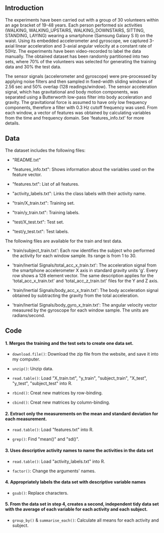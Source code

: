 ## Introduction
The experiments have been carried out with a group of 30 volunteers within an age bracket of 19-48 years. Each person performed six activities (WALKING, WALKING_UPSTAIRS, WALKING_DOWNSTAIRS, SITTING, STANDING, LAYING) wearing a smartphone (Samsung Galaxy S II) on the waist. Using its embedded accelerometer and gyroscope, we captured 3-axial linear acceleration and 3-axial angular velocity at a constant rate of 50Hz. The experiments have been video-recorded to label the data manually. The obtained dataset has been randomly partitioned into two sets, where 70% of the volunteers was selected for generating the training data and 30% the test data. 

The sensor signals (accelerometer and gyroscope) were pre-processed by applying noise filters and then sampled in fixed-width sliding windows of 2.56 sec and 50% overlap (128 readings/window). The sensor acceleration signal, which has gravitational and body motion components, was separated using a Butterworth low-pass filter into body acceleration and gravity. The gravitational force is assumed to have only low frequency components, therefore a filter with 0.3 Hz cutoff frequency was used. From each window, a vector of features was obtained by calculating variables from the time and frequency domain. See 'features_info.txt' for more details. 

## Data
The dataset includes the following files:

- "README.txt"

- "features_info.txt": Shows information about the variables used on the feature vector.

- "features.txt": List of all features.

- "activity_labels.txt": Links the class labels with their activity name.

- "train/X_train.txt": Training set.

- "train/y_train.txt": Training labels.

- "test/X_test.txt": Test set.

- "test/y_test.txt": Test labels.

The following files are available for the train and test data. 

- 'train/subject_train.txt': Each row identifies the subject who performed the activity for each window sample. Its range is from 1 to 30. 

- 'train/Inertial Signals/total_acc_x_train.txt': The acceleration signal from the smartphone accelerometer X axis in standard gravity units 'g'. Every row shows a 128 element vector. The same description applies for the 'total_acc_x_train.txt' and 'total_acc_z_train.txt' files for the Y and Z axis. 

- 'train/Inertial Signals/body_acc_x_train.txt': The body acceleration signal obtained by subtracting the gravity from the total acceleration. 

- 'train/Inertial Signals/body_gyro_x_train.txt': The angular velocity vector measured by the gyroscope for each window sample. The units are radians/second. 

## Code
#### 1. Merges the training and the test sets to create one data set.
- `download.file()`: Download the zip file from the website, and save it into my computer. 

- `unzip()`: Unzip data. 

- `read.table()`: Load "X_train.txt", "y_train", "subject_train", "X_test", "y_test", "subject_test" into R.

- `rbind()`: Creat new matrices by row-binding. 

- `cbind()`: Creat new matrices by column-binding. 
#### 2. Extract only the measurements on the mean and standard deviation for each measurement. 

- `read.table()`: Load "features.txt" into R.

- `grep()`: Find "mean()" and "sd()".

#### 3. Uses descriptive activity names to name the activities in the data set

- `read.table()`: Load "activity_labels.txt" into R.

- `factor()`: Change the arguments' names. 

#### 4. Appropriately labels the data set with descriptive variable names

- `gsub()`: Replace characters.

#### 5. From the data set in step 4, creates a second, independent tidy data set with the average of each variable for each activity and each subject.

- `group_by()` & `summarise_each()`: Calculate all means for each activity and subject.
